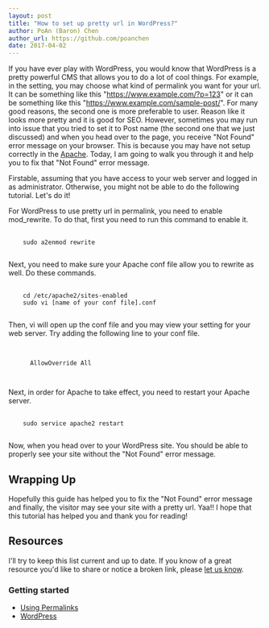 ```yaml
---
layout: post
title: "How to set up pretty url in WordPress?"
author: PoAn (Baron) Chen
author_url: https://github.com/poanchen
date: 2017-04-02
---
```

If you have ever play with WordPress, you would know that WordPress is a pretty powerful CMS that allows you to do a lot of cool things. For example, in the setting, you may choose what kind of permalink you want for your url. It can be something like this "https://www.example.com/?p=123" or it can be something like this "https://www.example.com/sample-post/". For many good reasons, the second one is more preferable to user. Reason like it looks more pretty and it is good for SEO. However, sometimes you may run into issue that you tried to set it to Post name (the second one that we just discussed) and when you head over to the page, you receive "Not Found" error message on your browser. This is because you may have not setup correctly in the [Apache](https://httpd.apache.org/). Today, I am going to walk you through it and help you to fix that "Not Found" error message.

Firstable, assuming that you have access to your web server and logged in as administrator. Otherwise, you might not be able to do the following tutorial. Let's do it!

For WordPress to use pretty url in permalink, you need to enable mod_rewrite. To do that, first you need to run this command to enable it.

<pre>
  <code class="bash">
    sudo a2enmod rewrite
  </code>
</pre>

Next, you need to make sure your Apache conf file allow you to rewrite as well. Do these commands.

<pre>
  <code class="bash">
    cd /etc/apache2/sites-enabled
    sudo vi [name of your conf file].conf
  </code>
</pre>

Then, vi will open up the conf file and you may view your setting for your web server. Try adding the following line to your conf file.

<pre>
  <code class="bash">
    <Directory /var/www>
      AllowOverride All
    </Directory>
  </code>
</pre>

Next, in order for Apache to take effect, you need to restart your Apache server.

<pre>
  <code class="bash">
    sudo service apache2 restart
  </code>
</pre>

Now, when you head over to your WordPress site. You should be able to properly see your site without the "Not Found" error message.

## Wrapping Up

Hopefully this guide has helped you to fix the "Not Found" error message and finally, the visitor may see your site with a pretty url. Yaa!! I hope that this tutorial has helped you and thank you for reading!

## Resources

I'll try to keep this list current and up to date. If you know of a great resource you'd like to share or notice a broken link, please [let us know](https://github.com/poanchen/poanchen.github.io/issues).

### Getting started

* [Using Permalinks](https://codex.wordpress.org/Using_Permalinks)
* [WordPress](https://wordpress.org/)